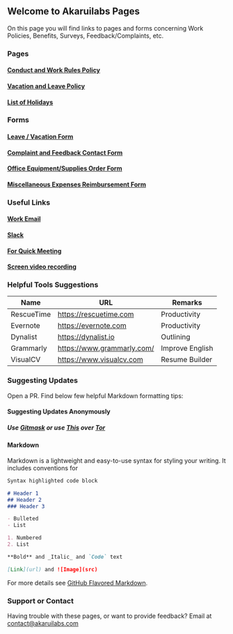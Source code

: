 ## Welcome to Akaruilabs Pages

On this page you will find links to pages and forms concerning Work Policies, Benefits, Surveys, Feedback/Complaints, etc.

### Pages
#### [Conduct and Work Rules Policy](http://pages.akaruilabs.com/work-rules)
#### [Vacation and Leave Policy](http://pages.akaruilabs.com/vacation)
#### [List of Holidays](http://pages.akaruilabs.com/holidays)

### Forms
#### [Leave / Vacation Form](https://docs.google.com/forms/d/e/1FAIpQLSfDNYQl0xGu5CQAb8-uFp0NDOr9d9OnlfrH3oJZ3cyHp9KS_A/viewform?usp=sf_link)
#### [Complaint and Feedback Contact Form](https://docs.google.com/forms/d/e/1FAIpQLSe1kiJDX5qmFC3TPXI62tLwR4xAXP9rb5cPRHReHzmtWQV10A/viewform?usp=sf_link)
#### [Office Equipment/Supplies Order Form](https://docs.google.com/forms/d/e/1FAIpQLSeF0z0Yfmh9-k_JkP0kvQq-qMCQ8_BxnLSnovuG5KumKkb8fw/viewform?usp=sf_link)
#### [Miscellaneous Expenses Reimbursement Form](https://docs.google.com/forms/d/e/1FAIpQLSeC0YPRfdxym3ob5vpFY6XPzT_AbgWDBngsS2NRgbq9LTKnIA/viewform?usp=sf_link)

### Useful Links
#### [Work Email](https://mail.akaruilabs.com)
#### [Slack](https://akaruilabs.slack.com)
#### [For Quick Meeting](https://meet.google.com)
#### [Screen video recording](https://www.useloom.com)

### Helpful Tools Suggestions
|Name    |URL         |Remarks|
|--------|------------|-------|
|RescueTime|https://rescuetime.com  |Productivity|
|Evernote|https://evernote.com |Productivity|
|Dynalist|https://dynalist.io |Outlining|
|Grammarly|https://www.grammarly.com/ |Improve English|
|VisualCV|https://www.visualcv.com |Resume Builder|

### Suggesting Updates

Open a PR. Find below few helpful Markdown formatting tips:

#### Suggesting Updates Anonymously
##### Use [Gitmask](http://www.gitmask.com) or use [This](https://github.com/chr15m/gitnonymous) over [Tor](https://www.torproject.org/download/download-easy.html.en)
#### Markdown

Markdown is a lightweight and easy-to-use syntax for styling your writing. It includes conventions for

```markdown
Syntax highlighted code block

# Header 1
## Header 2
### Header 3

- Bulleted
- List

1. Numbered
2. List

**Bold** and _Italic_ and `Code` text

[Link](url) and ![Image](src)
```

For more details see [GitHub Flavored Markdown](https://guides.github.com/features/mastering-markdown/).


### Support or Contact

Having trouble with these pages, or want to provide feedback? Email at contact@akaruilabs.com 
